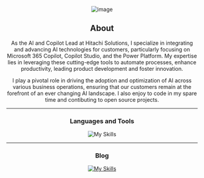 <div align="center">

![image](https://www.flowjoe.io/wp-content/uploads/2024/12/joe-top-banner.png)

## About
As the AI and Copilot Lead at Hitachi Solutions, I specialize in integrating and advancing AI technologies for customers, particularly focusing on Microsoft 365 Copilot, Copilot Studio, and the Power Platform. My expertise lies in leveraging these cutting-edge tools to automate processes, enhance productivity, leading product development and foster innovation. 

I play a pivotal role in driving the adoption and optimization of AI across various business operations, ensuring that our customers remain at the forefront of an ever changing AI landscape. I also enjoy to code in my spare time and contibuting to open source projects.

-------------------

### Languages and Tools  

![My Skills](https://skillicons.dev/icons?i=azure,aws,dotnet,cs,py,rust,js,html,css&theme=light)

-------------------

### Blog

[![My Skills](https://skillicons.dev/icons?i=stackoverflow&theme=light)](https://www.flowjoe.io/)

 <div>
